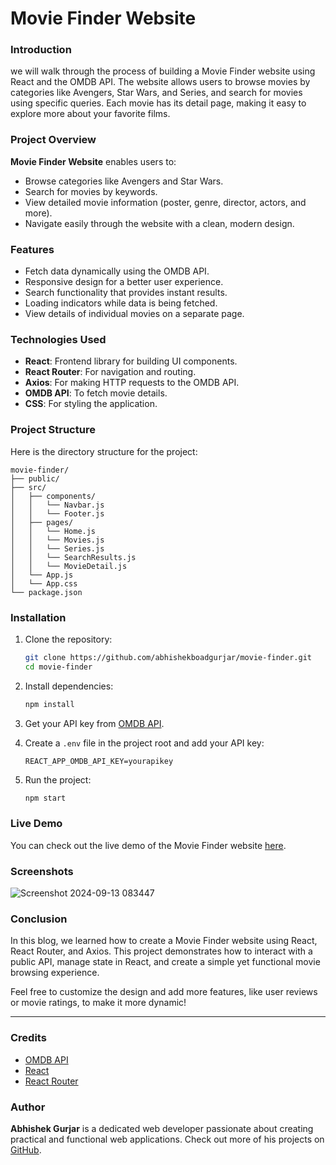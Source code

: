 #  Movie Finder Website

### Introduction

 we will walk through the process of building a Movie Finder website using React and the OMDB API. The website allows users to browse movies by categories like Avengers, Star Wars, and Series, and search for movies using specific queries. Each movie has its detail page, making it easy to explore more about your favorite films.

### Project Overview

**Movie Finder Website** enables users to:
- Browse categories like Avengers and Star Wars.
- Search for movies by keywords.
- View detailed movie information (poster, genre, director, actors, and more).
- Navigate easily through the website with a clean, modern design.

### Features

- Fetch data dynamically using the OMDB API.
- Responsive design for a better user experience.
- Search functionality that provides instant results.
- Loading indicators while data is being fetched.
- View details of individual movies on a separate page.

### Technologies Used

- **React**: Frontend library for building UI components.
- **React Router**: For navigation and routing.
- **Axios**: For making HTTP requests to the OMDB API.
- **OMDB API**: To fetch movie details.
- **CSS**: For styling the application.

### Project Structure

Here is the directory structure for the project:

```
movie-finder/
├── public/
├── src/
│   ├── components/
│   │   └── Navbar.js
│   │   └── Footer.js
│   ├── pages/
│   │   └── Home.js
│   │   └── Movies.js
│   │   └── Series.js
│   │   └── SearchResults.js
│   │   └── MovieDetail.js
│   └── App.js
│   └── App.css
└── package.json
```

### Installation

1. Clone the repository:
    ```bash
    git clone https://github.com/abhishekboadgurjar/movie-finder.git
    cd movie-finder
    ```

2. Install dependencies:
    ```bash
    npm install
    ```

3. Get your API key from [OMDB API](http://www.omdbapi.com/apikey.aspx).

4. Create a `.env` file in the project root and add your API key:
    ```
    REACT_APP_OMDB_API_KEY=yourapikey
    ```

5. Run the project:
    ```bash
    npm start
    ```


### Live Demo

You can check out the live demo of the Movie Finder website [here](https://movie-finder-in.netlify.app).

### Screenshots
![Screenshot 2024-09-13 083447](https://github.com/user-attachments/assets/33a111e8-f586-40c4-985a-c8af8f7af532)


### Conclusion

In this blog, we learned how to create a Movie Finder website using React, React Router, and Axios. This project demonstrates how to interact with a public API, manage state in React, and create a simple yet functional movie browsing experience.

Feel free to customize the design and add more features, like user reviews or movie ratings, to make it more dynamic!

---

### Credits

- [OMDB API](http://www.omdbapi.com/)
- [React](https://reactjs.org/)
- [React Router](https://reactrouter.com/)

### Author
**Abhishek Gurjar** is a dedicated web developer passionate about creating practical and functional web applications. Check out more of his projects on [GitHub](https://github.com/abhishekboadgurjar).
